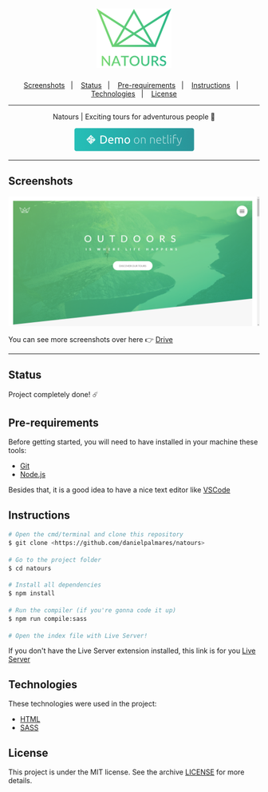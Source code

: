 <h1 align="center">
  <img alt="Natours" title="Natours" src="https://github.com/danielpalmares/natours/blob/master/img/logo-green-1x.png" />
</h1>

<p align="center">
  <a href="#screenshots">Screenshots</a>&nbsp;&nbsp;&nbsp;|&nbsp;&nbsp;&nbsp;
  <a href="#status">Status</a>&nbsp;&nbsp;&nbsp;|&nbsp;&nbsp;&nbsp;
  <a href="#pre-requirements">Pre-requirements</a>&nbsp;&nbsp;&nbsp;|&nbsp;&nbsp;&nbsp;
  <a href="#instructions">Instructions</a>&nbsp;&nbsp;&nbsp;|&nbsp;&nbsp;&nbsp;
  <a href="#technologies">Technologies</a>&nbsp;&nbsp;&nbsp;|&nbsp;&nbsp;&nbsp;
  <a href="#license">License</a>
</p>

---

<p align="center">
  Natours | Exciting tours for adventurous people 🍃
</p>

<p align="center">
  <a href="https://dann-natours.netlify.app/" target="_blank">
    <img alt="Demo on Netlify" src="https://github.com/danielpalmares/omnifood/blob/master/.github/demo-on-netlify.png">
  </a>
</p>

---

## Screenshots

![Natours](https://github.com/danielpalmares/natours/blob/master/.github/natours.png)

You can see more screenshots over here 👉 [Drive](https://drive.google.com/drive/folders/1k8F_c0l8ukIK60a3vtG5drzpLTXbqC6W?usp=sharing)

---

## Status

Project completely done! ☄️

## Pre-requirements

Before getting started, you will need to have installed in your machine these tools: 

- [Git](https://git-scm.com)
- [Node.js](https://nodejs.org/en/)

Besides that, it is a good idea to have a nice text editor like [VSCode](https://code.visualstudio.com/)

## Instructions

```bash
# Open the cmd/terminal and clone this repository
$ git clone <https://github.com/danielpalmares/natours>

# Go to the project folder
$ cd natours

# Install all dependencies
$ npm install

# Run the compiler (if you're gonna code it up)
$ npm run compile:sass

# Open the index file with Live Server!
```

If you don't have the Live Server extension installed, this link is for you [Live Server](https://marketplace.visualstudio.com/items?itemName=ritwickdey.LiveServer)

## Technologies

These technologies were used in the project:

- [HTML](https://developer.mozilla.org/pt-BR/docs/Web/HTML)
- [SASS](https://sass-lang.com/)

## License

This project is under the MIT license. See the archive [LICENSE](https://github.com/danielpalmares/natours/blob/master/LICENSE) for more details.
